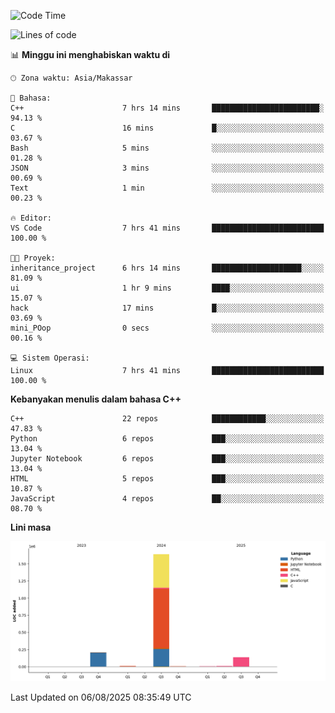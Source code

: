 <!--START_SECTION:waka-->
![Code Time](http://img.shields.io/badge/Code%20Time-397%20hrs%206%20mins-blue)

![Lines of code](https://img.shields.io/badge/Sejak%20Hello%20World%20aku%20telah%20menulis-2.0%20million%20baris%20kode-blue)

📊 **Minggu ini menghabiskan waktu di** 

```text
🕑︎ Zona waktu: Asia/Makassar

💬 Bahasa: 
C++                      7 hrs 14 mins       ████████████████████████░   94.13 % 
C                        16 mins             █░░░░░░░░░░░░░░░░░░░░░░░░   03.67 % 
Bash                     5 mins              ░░░░░░░░░░░░░░░░░░░░░░░░░   01.28 % 
JSON                     3 mins              ░░░░░░░░░░░░░░░░░░░░░░░░░   00.69 % 
Text                     1 min               ░░░░░░░░░░░░░░░░░░░░░░░░░   00.23 % 

🔥 Editor: 
VS Code                  7 hrs 41 mins       █████████████████████████   100.00 % 

🐱‍💻 Proyek: 
inheritance_project      6 hrs 14 mins       ████████████████████░░░░░   81.09 % 
ui                       1 hr 9 mins         ████░░░░░░░░░░░░░░░░░░░░░   15.07 % 
hack                     17 mins             █░░░░░░░░░░░░░░░░░░░░░░░░   03.69 % 
mini_POop                0 secs              ░░░░░░░░░░░░░░░░░░░░░░░░░   00.16 % 

💻 Sistem Operasi: 
Linux                    7 hrs 41 mins       █████████████████████████   100.00 % 
```

**Kebanyakan menulis dalam bahasa C++** 

```text
C++                      22 repos            ████████████░░░░░░░░░░░░░   47.83 % 
Python                   6 repos             ███░░░░░░░░░░░░░░░░░░░░░░   13.04 % 
Jupyter Notebook         6 repos             ███░░░░░░░░░░░░░░░░░░░░░░   13.04 % 
HTML                     5 repos             ███░░░░░░░░░░░░░░░░░░░░░░   10.87 % 
JavaScript               4 repos             ██░░░░░░░░░░░░░░░░░░░░░░░   08.70 % 
```



**Lini masa**

![Lines of Code chart](https://raw.githubusercontent.com/yusuf601/yusuf601/main/assets/bar_graph.png)


 Last Updated on 06/08/2025 08:35:49 UTC
<!--END_SECTION:waka-->

